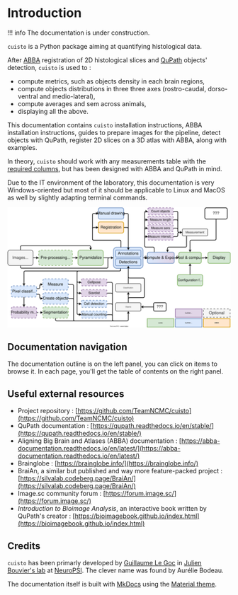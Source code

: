 # Introduction

!!! info
    The documentation is under construction.

`cuisto` is a Python package aiming at quantifying histological data.

After [ABBA](https://abba-documentation.readthedocs.io/en/latest/) registration of 2D histological slices and [QuPath](https://qupath.readthedocs.io/en/stable/) objects' detection, `cuisto` is used to :

+ compute metrics, such as objects density in each brain regions,
+ compute objects distributions in three three axes (rostro-caudal, dorso-ventral and medio-lateral),
+ compute averages and sem across animals,
+ displaying all the above.

This documentation contains `cuisto` installation instructions, ABBA installation instructions, guides to prepare images for the pipeline, detect objects with QuPath, register 2D slices on a 3D atlas with ABBA, along with examples.

In theory, `cuisto` should work with any measurements table with the [required columns](guide-prepare-qupath.md#qupath-requirements), but has been designed with ABBA and QuPath in mind.

Due to the IT environment of the laboratory, this documentation is very Windows-oriented but most of it should be applicable to Linux and MacOS as well by slightly adapting terminal commands.

![Histological slices analysis pipeline](images/cuisto-pipeline.svg)

## Documentation navigation
The documentation outline is on the left panel, you can click on items to browse it. In each page, you'll get the table of contents on the right panel.

## Useful external resources
+ Project repository : [https://github.com/TeamNCMC/cuisto](https://github.com/TeamNCMC/cuisto)
+ QuPath documentation : [https://qupath.readthedocs.io/en/stable/](https://qupath.readthedocs.io/en/stable/)
+ Aligning Big Brain and Atlases (ABBA) documentation : [https://abba-documentation.readthedocs.io/en/latest/](https://abba-documentation.readthedocs.io/en/latest/)
+ Brainglobe : [https://brainglobe.info/](https://brainglobe.info/)
+ BraiAn, a similar but published and way more feature-packed project : [https://silvalab.codeberg.page/BraiAn/](https://silvalab.codeberg.page/BraiAn/)
+ Image.sc community forum : [https://forum.image.sc/](https://forum.image.sc/)
+ *Introduction to Bioimage Analysis*, an interactive book written by QuPath's creator : [https://bioimagebook.github.io/index.html](https://bioimagebook.github.io/index.html)

## Credits
`cuisto` has been primarly developed by [Guillaume Le Goc](https://legoc.fr) in [Julien Bouvier's lab](https://www.bouvier-lab.com/) at [NeuroPSI](https://neuropsi.cnrs.fr/). The clever name was found by Aurélie Bodeau.

The documentation itself is built with [MkDocs](https://www.mkdocs.org/) using the [Material theme](https://squidfunk.github.io/mkdocs-material/).